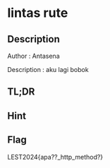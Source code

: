 # lintas rute 
## Description

Author : Antasena

Description : aku lagi bobok

## TL;DR

## Hint

## Flag
LEST2024{apa??_http_method?}